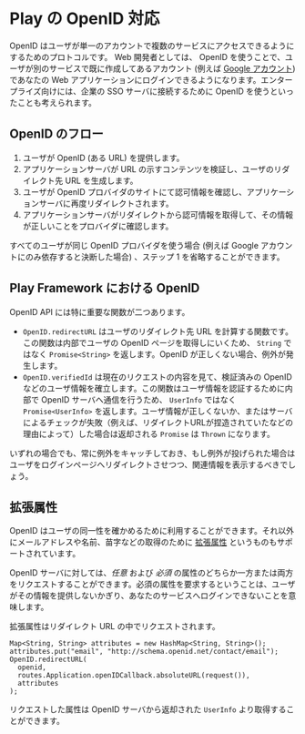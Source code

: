 <!--
# OpenID Support in Play
-->
# Play の OpenID 対応

<!--
OpenID is a protocol for users to access several services with a single account. As a web developer, you can use OpenID to offer users a way to login with an account they already have (their [Google account](https://developers.google.com/accounts/docs/OpenID) for example). In the enterprise, you can use OpenID to connect to a company's SSO server if it supports it.
-->
OpenID はユーザが単一のアカウントで複数のサービスにアクセスできるようにするためのプロトコルです。 Web 開発者としては、 OpenID を使うことで、ユーザが別のサービスで既に作成してあるアカウント (例えば [Google アカウント](http://code.google.com/apis/accounts/docs/OpenID.html)) であなたの Web アプリケーションにログインできるようになります。エンタープライズ向けには、企業の SSO サーバに接続するために OpenID を使うといったことも考えられます。

<!--
## The OpenID flow in a nutshell
-->
## OpenID のフロー

<!--
1. The user gives you his OpenID (a URL)
2. Your server inspect the content behind the URL to produce a URL where you need to redirect the user
3. The user validates the authorization on his OpenID provider, and gets redirected back to your server
4. Your server receives information from that redirect, and check with the provider that the information is correct
-->
1. ユーザが OpenID (ある URL) を提供します。
2. アプリケーションサーバが URL の示すコンテンツを検証し、ユーザのリダイレクト先 URL を生成します。
3. ユーザが OpenID プロバイダのサイトにて認可情報を確認し、アプリケーションサーバに再度リダイレクトされます。
4. アプリケーションサーバがリダイレクトから認可情報を取得して、その情報が正しいことをプロバイダに確認します。

<!--
The step 1. may be omitted if all your users are using the same OpenID provider (for example if you decide to rely completely on Google accounts).
-->
すべてのユーザが同じ OpenID プロバイダを使う場合 (例えば Google アカウントにのみ依存すると決断した場合) 、ステップ 1 を省略することができます。

<!--
## OpenID in Play Framework
-->
## Play Framework における OpenID

<!--
The OpenID API has two important functions:
-->
OpenID API には特に重要な関数が二つあります。

<!--
* `OpenID.redirectURL` calculates the URL where you should redirect the user. It involves fetching the user's OpenID page, this is why it returns a `Promise<String>` rather than a `String`. If the OpenID is invalid, an exception will be thrown.
* `OpenID.verifiedId` inspects the current request to establish the user information, including his verified OpenID. It will do a call to the OpenID server to check the authenticity of the information, this is why it returns a `Promise<UserInfo>` rather than just `UserInfo`. If the information is not correct or if the server check is false (for example if the redirect URL has been forged), the returned `Promise` will be a `Thrown`.
-->
* `OpenID.redirectURL` はユーザのリダイレクト先 URL を計算する関数です。この関数は内部でユーザの OpenID ページを取得しにいくため、 `String` ではなく `Promise<String>` を返します。OpenID が正しくない場合、例外が発生します。
* `OpenID.verifiedId` は現在のリクエストの内容を見て、検証済みの OpenID などのユーザ情報を確立します。この関数はユーザ情報を認証するために内部で OpenID サーバへ通信を行うため、 `UserInfo` ではなく `Promise<UserInfo>` を返します。ユーザ情報が正しくないか、またはサーバによるチェックが失敗（例えば、リダイレクトURLが捏造されていたなどの理由によって）した場合は返却される `Promise` は `Thrown` になります。

<!--
In any case, you should catch exceptions and if one is thrown redirect back the user to the login page with relevant information.
-->
いずれの場合でも、常に例外をキャッチしておき、もし例外が投げられた場合はユーザをログインページへリダイレクトさせつつ、関連情報を表示するべきでしょう。

<!--
## Extended Attributes
-->
## 拡張属性

<!--
The OpenID of a user gives you his identity. The protocol also support getting [extended attributes](http://openid.net/specs/openid-attribute-exchange-1_0.html) such as the email address, the first name, the last name...
-->
OpenID はユーザの同一性を確かめるために利用することができます。それ以外にメールアドレスや名前、苗字などの取得のために [拡張属性](http://openid.net/specs/openid-attribute-exchange-1_0.html) というものもサポートされています。

<!--
You may request from the OpenID server *optional* attributes and/or *required* attributes. Asking for required attributes means the user can not login to your service if he doesn't provides them.
-->
OpenID サーバに対しては、*任意* および *必須* の属性のどちらか一方または両方をリクエストすることができます。必須の属性を要求するということは、ユーザがその情報を提供しないかぎり、あなたのサービスへログインできないことを意味します。

<!--
Extended attributes are requested in the redirect URL:
-->
拡張属性はリダイレクト URL の中でリクエストされます。

```
Map<String, String> attributes = new HashMap<String, String>();
attributes.put("email", "http://schema.openid.net/contact/email");
OpenID.redirectURL(
  openid, 
  routes.Application.openIDCallback.absoluteURL(request()), 
  attributes
);
```

<!--
Attributes will then be available in the `UserInfo` provided by the OpenID server.
-->
リクエストした属性は OpenID サーバから返却された `UserInfo` より取得することができます。
